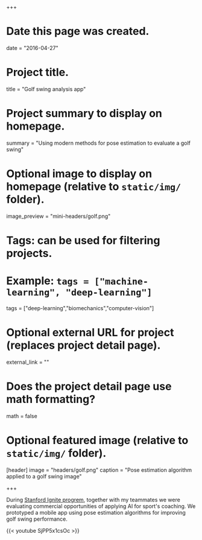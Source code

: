 +++
# Date this page was created.
date = "2016-04-27"

# Project title.
title = "Golf swing analysis app"

# Project summary to display on homepage.
summary = "Using modern methods for pose estimation to evaluate a golf swing"

# Optional image to display on homepage (relative to `static/img/` folder).
image_preview = "mini-headers/golf.png"

# Tags: can be used for filtering projects.
# Example: `tags = ["machine-learning", "deep-learning"]`
tags = ["deep-learning","biomechanics","computer-vision"]

# Optional external URL for project (replaces project detail page).
external_link = ""

# Does the project detail page use math formatting?
math = false

# Optional featured image (relative to `static/img/` folder).
[header]
image = "headers/golf.png"
caption = "Pose estimation algorithm applied to a golf swing image"

+++

During [Stanford Ignite progrem](https://www.gsb.stanford.edu/programs/stanford-ignite), together with my teammates we were evaluating commercial opportunities of applying AI for sport's coaching. We prototyped a mobile app using pose estimation algorithms for improving golf swing performance.

{{< youtube SjPP5x1csOc >}}
<br>
